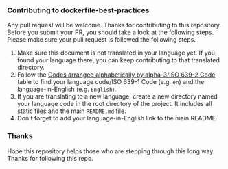 ### Contributing to dockerfile-best-practices
Any pull request will be welcome. Thanks for contributing to this repository. Before you submit your PR, you should take a look at the following steps. 
Please make sure your pull request is followed the following steps.

1. Make sure this document is not translated in your language yet. If you found your language there, you can keep contributing to that translated directory.
2. Follow the [Codes arranged alphabetically by alpha-3/ISO 639-2 Code](https://www.loc.gov/standards/iso639-2/php/code_list.php) table to find your language code/ISO 639-1 Code (e.g. `en`) 
and the language-in-English (e.g. `English`).
3. If you are translating to a new language, create a new directory named your language code in the root directory of the project. It includes all static files and 
the main `README.md` file.
4. Don't forget to add your language-in-English link to the main README.

### Thanks
Hope this repository helps those who are stepping through this long way. Thanks for following this repo.
